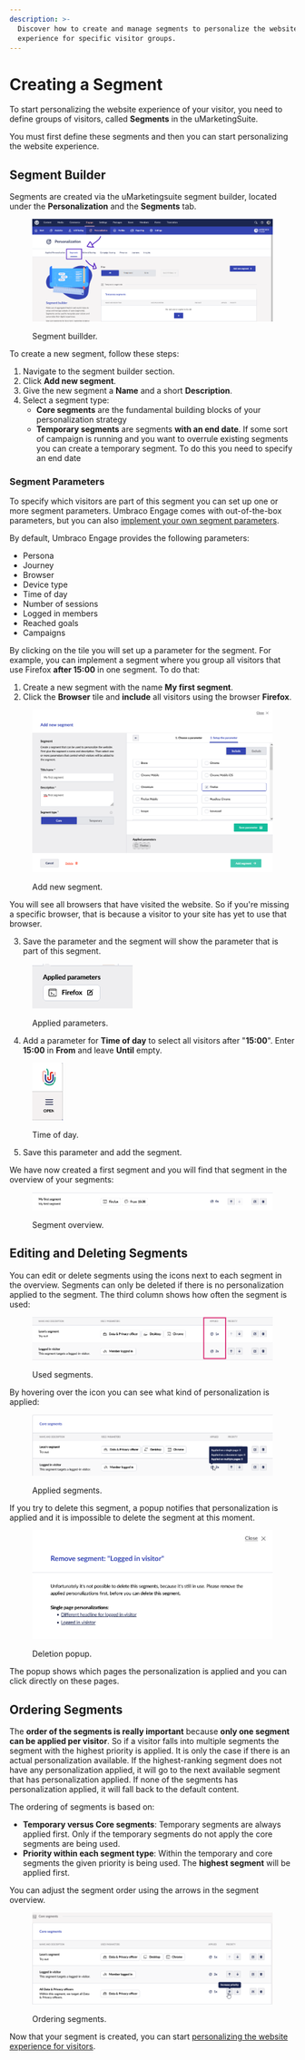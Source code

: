 ```yaml
---
description: >-
  Discover how to create and manage segments to personalize the website
  experience for specific visitor groups.
---
```


# Creating a Segment

To start personalizing the website experience of your visitor, you need to define groups of visitors, called **Segments** in the uMarketingSuite.

You must first define these segments and then you can start personalizing the website experience.

## Segment Builder

Segments are created via the uMarketingsuite segment builder, located under the **Personalization** and the **Segments** tab.

<figure><img src="../../.gitbook/assets/image (16).png" alt="Segment buillder"><figcaption><p>Segment buillder.</p></figcaption></figure>

To create a new segment, follow these steps:

1. Navigate to the segment builder section.
2. Click **Add new segment**.
3. Give the new segment a **Name** and a short **Description**.
4. Select a segment type:
   * **Core segments** are the fundamental building blocks of your personalization strategy
   * **Temporary segments** are segments **with an end date**. If some sort of campaign is running and you want to overrule existing segments you can create a temporary segment. To do this you need to specify an end date

### Segment Parameters

To specify which visitors are part of this segment you can set up one or more segment parameters. Umbraco Engage comes with out-of-the-box parameters, but you can also [implement your own segment parameters](extending-personalization/implement-your-own-segment-parameters.md).

By default, Umbraco Engage provides the following parameters:

* Persona
* Journey
* Browser
* Device type
* Time of day
* Number of sessions
* Logged in members
* Reached goals
* Campaigns

By clicking on the tile you will set up a parameter for the segment. For example, you can implement a segment where you group all visitors that use Firefox **after 15:00** in one segment. To do that:

1. Create a new segment with the name **My first segment**.
2. Click the **Browser** tile and **include** all visitors using the browser **Firefox**.

<figure><img src="../../.gitbook/assets/image (17).png" alt="Add new segment."><figcaption><p>Add new segment.</p></figcaption></figure>

You will see all browsers that have visited the website. So if you're missing a specific browser, that is because a visitor to your site has yet to use that browser.

3. Save the parameter and the segment will show the parameter that is part of this segment.

<div align="left">

<figure><img src="../../.gitbook/assets/image (18).png" alt="Applied parameters."><figcaption><p>Applied parameters.</p></figcaption></figure>

</div>

4. Add a parameter for **Time of day** to select all visitors after "**15:00**". Enter **15:00** in **From** and leave **Until** empty.

<figure><img src="../../.gitbook/assets/image.png" alt="Time of day."><figcaption><p>Time of day.</p></figcaption></figure>

5. Save this parameter and add the segment.

We have now created a first segment and you will find that segment in the overview of your segments:

<figure><img src="../../.gitbook/assets/image (1).png" alt="Segment overview."><figcaption><p>Segment overview.</p></figcaption></figure>

## Editing and Deleting Segments

You can edit or delete segments using the icons next to each segment in the overview. Segments can only be deleted if there is no personalization applied to the segment. The third column shows how often the segment is used:

<figure><img src="../../.gitbook/assets/image (2).png" alt="Applied segments.Used segments."><figcaption><p>Used segments.</p></figcaption></figure>

By hovering over the icon you can see what kind of personalization is applied:

<figure><img src="../../.gitbook/assets/image (3).png" alt="Applied segments."><figcaption><p>Applied segments.</p></figcaption></figure>

If you try to delete this segment, a popup notifies that personalization is applied and it is impossible to delete the segment at this moment.

<div align="left">

<figure><img src="../../.gitbook/assets/image (4).png" alt="Deletion popup"><figcaption><p>Deletion popup.</p></figcaption></figure>

</div>

The popup shows which pages the personalization is applied and you can click directly on these pages.

## Ordering Segments

The **order of the segments is really important** because **only one segment can be applied per visitor**. So if a visitor falls into multiple segments the segment with the highest priority is applied. It is only the case if there is an actual personalization available. If the highest-ranking segment does not have any personalization applied, it will go to the next available segment that has personalization applied. If none of the segments has personalization applied, it will fall back to the default content.

The ordering of segments is based on:

* **Temporary versus Core segments**: Temporary segments are always applied first. Only if the temporary segments do not apply the core segments are being used.
* **Priority within each segment type**: Within the temporary and core segments the given priority is being used. The **highest segment** will be applied first.

You can adjust the segment order using the arrows in the segment overview.

<figure><img src="../../.gitbook/assets/image (5).png" alt="Ordering segments."><figcaption><p>Ordering segments.</p></figcaption></figure>

Now that your segment is created, you can start [personalizing the website experience for visitors](setting-up-personalization.md).
